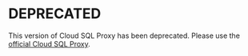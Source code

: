# DEPRECATED

This version of Cloud SQL Proxy has been deprecated. Please use the [official Cloud SQL Proxy](https://github.com/GoogleCloudPlatform/cloudsql-proxy).
